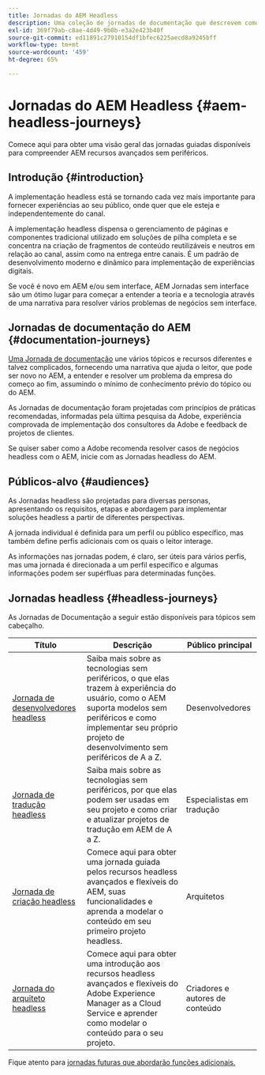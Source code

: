 ```yaml
---
title: Jornadas do AEM Headless
description: Uma coleção de jornadas de documentação que descrevem como usar o Adobe Experience Manager como um CMS sem cabeçalho.
exl-id: 369f79ab-c8ae-4d49-9b0b-e3a2e423b40f
source-git-commit: ed11891c27910154df1bfec6225aecd8a9245bff
workflow-type: tm+mt
source-wordcount: '459'
ht-degree: 65%

---
```


# Jornadas do AEM Headless {#aem-headless-journeys}

Comece aqui para obter uma visão geral das jornadas guiadas disponíveis para compreender AEM recursos avançados sem periféricos.

## Introdução {#introduction}

A implementação headless está se tornando cada vez mais importante para fornecer experiências ao seu público, onde quer que ele esteja e independentemente do canal.

A implementação headless dispensa o gerenciamento de páginas e componentes tradicional utilizado em soluções de pilha completa e se concentra na criação de fragmentos de conteúdo reutilizáveis e neutros em relação ao canal, assim como na entrega entre canais. É um padrão de desenvolvimento moderno e dinâmico para implementação de experiências digitais.

Se você é novo em AEM e/ou sem interface, AEM Jornadas sem interface são um ótimo lugar para começar a entender a teoria e a tecnologia através de uma narrativa para resolver vários problemas de negócios sem interface.

## Jornadas de documentação do AEM {#documentation-journeys}

[Uma Jornada de documentação](/help/journey-documentation/home.md) une vários tópicos e recursos diferentes e talvez complicados, fornecendo uma narrativa que ajuda o leitor, que pode ser novo no AEM, a entender e resolver um problema da empresa do começo ao fim, assumindo o mínimo de conhecimento prévio do tópico ou do AEM.

As Jornadas de documentação foram projetadas com princípios de práticas recomendadas, informadas pela última pesquisa da Adobe, experiência comprovada de implementação dos consultores da Adobe e feedback de projetos de clientes.

Se quiser saber como a Adobe recomenda resolver casos de negócios headless com o AEM, inicie com as Jornadas headless do AEM.

## Públicos-alvo {#audiences}

As Jornadas headless são projetadas para diversas personas, apresentando os requisitos, etapas e abordagem para implementar soluções headless a partir de diferentes perspectivas.

A jornada individual é definida para um perfil ou público específico, mas também define perfis adicionais com os quais o leitor interage.

As informações nas jornadas podem, é claro, ser úteis para vários perfis, mas uma jornada é direcionada a um perfil específico e algumas informações podem ser supérfluas para determinadas funções.

## Jornadas headless {#headless-journeys}

As Jornadas de Documentação a seguir estão disponíveis para tópicos sem cabeçalho.

| Título | Descrição | Público principal |
|---|---|---|
| [Jornada de desenvolvedores headless](/help/journey-headless/developer/overview.md) | Saiba mais sobre as tecnologias sem periféricos, o que elas trazem à experiência do usuário, como o AEM suporta modelos sem periféricos e como implementar seu próprio projeto de desenvolvimento sem periféricos de A a Z. | Desenvolvedores |
| [Jornada de tradução headless](/help/journey-headless/translation/overview.md) | Saiba mais sobre as tecnologias sem periféricos, por que elas podem ser usadas em seu projeto e como criar e atualizar projetos de tradução em AEM de A a Z. | Especialistas em tradução |
| [Jornada de criação headless](/help/journey-headless/author/overview.md) | Comece aqui para obter uma jornada guiada pelos recursos headless avançados e flexíveis do AEM, suas funcionalidades e aprenda a modelar o conteúdo em seu primeiro projeto headless. | Arquitetos |
| [Jornada do arquiteto headless](/help/journey-headless/architect/overview.md) | Comece aqui para obter uma introdução aos recursos headless avançados e flexíveis do Adobe Experience Manager as a Cloud Service e aprender como modelar o conteúdo para o seu projeto. | Criadores e autores de conteúdo |

Fique atento para [jornadas futuras que abordarão funções adicionais.](/help/journey-documentation/home.md#journeys)
